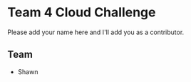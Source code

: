 # Team 4 Cloud Challenge

Please add your name here and I'll add you as a contributor.

## Team
- Shawn
